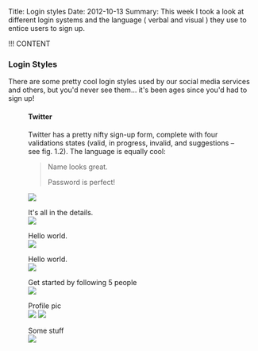 Title: Login styles
Date: 2012-10-13
Summary: This week I took a look at different login systems and the language ( verbal and visual ) they use to entice users to sign up.

!!! CONTENT

<article>
  <h3>Login Styles</h3>
  <p>There are some pretty cool login styles used by our social media services and others, but you'd never see them... it's been ages since you'd had to sign up!</p>

  <figure title="Twitter: Sign-up form">
    <figcaption>
      <h4>Twitter</h4>
      <p>Twitter has a pretty nifty sign-up form, complete with four validations states (valid, in progress, invalid, and suggestions &ndash; see fig. 1.2). The language is equally cool:</p>
      <blockquote>
        <p>Name looks great.</p>
        <p>Password is perfect!</p>
      </blockquote>
    </figcaption>
    <a href="http://dl.dropbox.com/u/29163874/Screenshots/6f.png"><img src="http://dl.dropbox.com/u/29163874/Screenshots/6f.png"></a>
  </figure>
  <figure title="Twitter - suggestions for email">
    <figcaption>It's all in the details.</figcaption>
    <a href="http://dl.dropbox.com/u/29163874/Screenshots/6v.png"><img src="http://dl.dropbox.com/u/29163874/Screenshots/6v.png"></a>
  </figure>
  <figure>
    <figcaption>Hello world.</figcaption>
    <a href="http://dl.dropbox.com/u/29163874/Screenshots/6f.png"><img src="http://dl.dropbox.com/u/29163874/Screenshots/6f.png"></a>
  </figure>

  <figure title="Twitter get started">
    <figcaption>Hello world.</figcaption>
    <a href="http://dl.dropbox.com/u/29163874/Screenshots/6h.png"><img src="http://dl.dropbox.com/u/29163874/Screenshots/6i.png"></a>
  </figure>

 <figure title="Get started by following 5 people">
    <figcaption>Get started by following 5 people</figcaption>
    <a href="http://dl.dropbox.com/u/29163874/Screenshots/6j.png"><img src="http://dl.dropbox.com/u/29163874/Screenshots/6k.png"></a>
 </figure>

  <figure title="Twitter get started profile pic">
    <figcaption>Profile pic</figcaption>
    <div>
      <a href="http://dl.dropbox.com/u/29163874/Screenshots/6m.png"><img src="http://dl.dropbox.com/u/29163874/Screenshots/6m.png"></a>
      <a href="http://dl.dropbox.com/u/29163874/Screenshots/6l.png"><img src="http://dl.dropbox.com/u/29163874/Screenshots/6l.png"></a>
    </div>
  </figure>

  <figure title="Why I love dropbox">
    <figcaption>Some stuff</figcaption>
    <a href="https://www.dropbox.com/getspace"><img src="http://dl.dropbox.com/u/29163874/Screenshots/6u.png"></a>
  </figure>

</article>

  <!--
<article>


>###Login Styles
>[![Twitter Login](http://dl.dropbox.com/u/29163874/Screenshots/66.png)](http://twitter.com)
>>#### Login
>>[Twitter](http://www.twitter.com) makes it super simple to 
>>This is from  the verge.

>###Twitter stuff
>[![Join Twitter Screen](http://dl.dropbox.com/u/29163874/Screenshots/6f.png)](http://dl.dropbox.com/u/29163874/Screenshots/6f.png)
>[![Verge Login](http://dl.dropbox.com/u/29163874/Screenshots/65.png)](http://theverge.com)
>>#### Test
>>1. [Twitter](http://www.twitter.com) makes it super simple to 
>>2. This is from  the verge.

>###Other stuff
>[![IFTTT join](http://dl.dropbox.com/u/29163874/Screenshots/6p.png)](http://dl.dropbox.com/u/29163874/Screenshots/6p.png)
>[![IFTTT top bar](http://dl.dropbox.com/u/29163874/Screenshots/6q.png)](http://dl.dropbox.com/u/29163874/Screenshots/6q.png)
>[![IFTT join page](http://dl.dropbox.com/u/29163874/Screenshots/6r.png)](http://dl.dropbox.com/u/29163874/Screenshots/6r.png)
>>#### Other test
>>1. [Twitter](http://www.twitter.com) makes it super simple to 
>>2. This is from  the verge.



</article>


>[![img](http://dl.dropbox.com/u/29163874/Screenshots/67.png)](http://www.barackobama.com/splash/choice)

>[![img](http://dl.dropbox.com/u/29163874/Screenshots/6a.png)](http://dl.dropbox.com/u/29163874/Screenshots/6b.png)

>[![img](http://dl.dropbox.com/u/29163874/Screenshots/6c.png)](http://dl.dropbox.com/u/29163874/Screenshots/6d.png)
</mark>
<aside>

#### Section and sub-section labeling for screen shots
Pretty cool, right?
</mark>
</aside>
</article>

<article>
<aside>
<mark>
#### Confirming email, signing up
</mark>
</aside>
<mark>
>[![Twitter: Email confirmation](http://dl.dropbox.com/u/29163874/Screenshots/6o.png)](http://dl.dropbox.com/u/29163874/Screenshots/6o.png)
</mark>
</article>
-->
